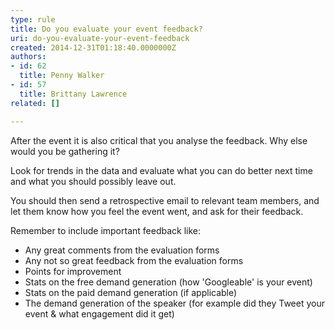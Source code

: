 ```yaml
---
type: rule
title: Do you evaluate your event feedback?
uri: do-you-evaluate-your-event-feedback
created: 2014-12-31T01:18:40.0000000Z
authors:
- id: 62
  title: Penny Walker
- id: 57
  title: Brittany Lawrence
related: []

---
```


After the event it is also critical that you analyse the feedback. Why else would you be gathering it?
 
Look for trends in the data and evaluate what you can do better next time and what you should possibly leave out.

You should then send a retrospective email to relevant team members, and let them know how you feel the event went, and ask for their feedback.

Remember to include important feedback like:



- Any great comments from the evaluation forms
- Any not so great feedback from the evaluation forms
- Points for improvement
- Stats on the free demand generation (how 'Googleable' is your event)
- Stats on the paid demand generation (if applicable)
- The demand generation of the speaker (for example did they Tweet your event & what engagement did it get)
